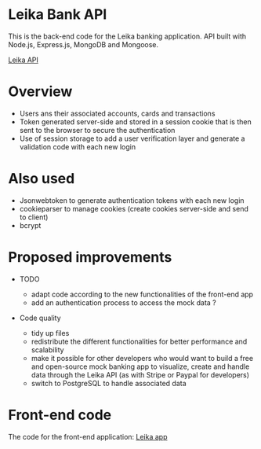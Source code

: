 # Leika Bank API
This is the back-end code for the Leika banking application. API built with Node.js, Express.js, MongoDB and Mongoose.

[Leika API](https://leikaback.herokuapp.com/)

# Overview
- Users ans their associated accounts, cards and transactions
- Token generated server-side and stored in a session cookie that is then sent to the browser to secure the authentication
- Use of session storage to add a user verification layer and generate a validation code with each new login

# Also used
- Jsonwebtoken to generate authentication tokens with each new login
- cookieparser to manage cookies (create cookies server-side and send to client)
- bcrypt

# Proposed improvements
- TODO
    - adapt code according to the new functionalities of the front-end app
    - add an authentication process to access the mock data ?

- Code quality
    - tidy up files
    - redistribute the different functionalities for better performance and scalability
    - make it possible for other developers who would want to build a free and open-source mock banking app to visualize, create and handle data through the Leika API (as with Stripe or Paypal for developers)
    - switch to PostgreSQL to handle associated data
    
# Front-end code
The code for the front-end application: [Leika app](https://github.com/LSS-commits/leika_app)



